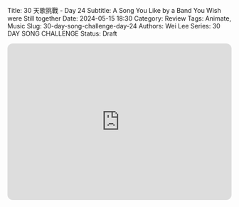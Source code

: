 Title: 30 天歌挑戰 - Day 24
Subtitle: A Song You Like by a Band You Wish were Still together
Date: 2024-05-15 18:30
Category: Review
Tags: Animate, Music
Slug: 30-day-song-challenge-day-24
Authors: Wei Lee
Series: 30 DAY SONG CHALLENGE
Status: Draft
<iframe style="border-radius:12px" src="https://open.spotify.com/embed/track/3VrY5AUgxJJsmw9HMP4w6W?utm_source=generator" width="100%" height="352" frameBorder="0" allowfullscreen="" allow="autoplay; clipboard-write; encrypted-media; fullscreen; picture-in-picture" loading="lazy"></iframe>
